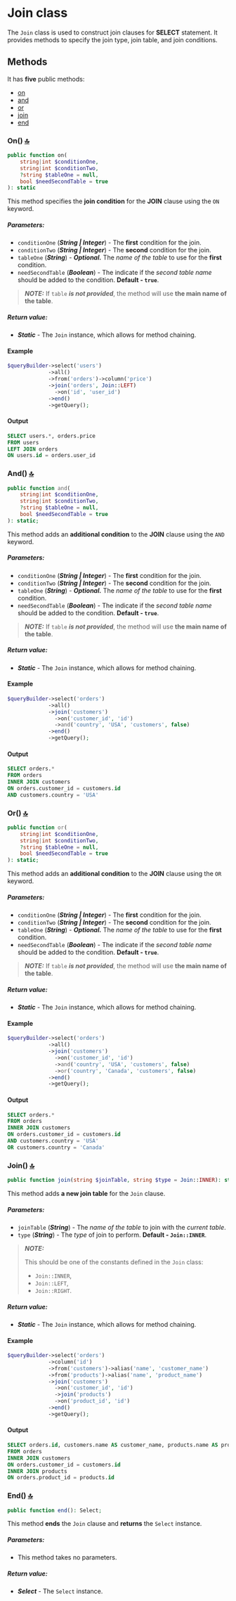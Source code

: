 # Join class

The `Join` class is used to construct join clauses for **SELECT** statement. It provides methods to specify the join type, join table, and join conditions.

## Methods

It has **five** public methods:

* [on](#on)
* [and](#and)
* [or](#or)
* [join](#join)
* [end](#end)

<a name='on'></a>
### On() [:top:](#methods)

```php
public function on(
    string|int $conditionOne,
    string|int $conditionTwo,
    ?string $tableOne = null,
    bool $needSecondTable = true
): static
```

This method specifies the **join condition** for the **JOIN** clause using the `ON` keyword.

##### Parameters:

* `conditionOne` (***String | Integer***) - The **first** condition for the join.
* `conditionTwo` (***String | Integer***) - The **second** condition for the join.
* `tableOne` (***String***) - ***Optional.*** The *name of the table* to use for the **first** condition.
* `needSecondTable` (***Boolean***) - The indicate if the *second table name* should be added to the condition. **Default - `true`**.

> ***NOTE:*** If `table` ***is not provided***, the method will use **the main name of the table**.

##### Return value:

* ***Static*** - The `Join` instance, which allows for method chaining.

#### Example

```php
$queryBuilder->select('users')
             ->all()
             ->from('orders')->column('price')
             ->join('orders', Join::LEFT)
               ->on('id', 'user_id')
             ->end()
             ->getQuery();
```

#### Output

```sql
SELECT users.*, orders.price
FROM users
LEFT JOIN orders
ON users.id = orders.user_id
```

<a name='and'></a>
### And() [:top:](#methods)

```php
public function and(
    string|int $conditionOne,
    string|int $conditionTwo,
    ?string $tableOne = null,
    bool $needSecondTable = true
): static;
```

This method adds an **additional condition** to the **JOIN** clause using the `AND` keyword.

##### Parameters:

* `conditionOne` (***String | Integer***) - The **first** condition for the join.
* `conditionTwo` (***String | Integer***) - The **second** condition for the join.
* `tableOne` (***String***) - ***Optional.*** The *name of the table* to use for the **first** condition.
* `needSecondTable` (***Boolean***) - The indicate if the *second table name* should be added to the condition. **Default - `true`**.

> ***NOTE:*** If `table` ***is not provided***, the method will use **the main name of the table**.

##### Return value:

* ***Static*** - The `Join` instance, which allows for method chaining.

#### Example

```php
$queryBuilder->select('orders')
             ->all()
             ->join('customers')
               ->on('customer_id', 'id')
               ->and('country', 'USA', 'customers', false)
             ->end()
             ->getQuery();
```

#### Output

```sql
SELECT orders.*
FROM orders
INNER JOIN customers
ON orders.customer_id = customers.id
AND customers.country = 'USA'
```

<a name='or'></a>
### Or() [:top:](#methods)

```php
public function or(
    string|int $conditionOne, 
    string|int $conditionTwo, 
    ?string $tableOne = null, 
    bool $needSecondTable = true
): static;
```

This method adds an **additional condition** to the **JOIN** clause using the `OR` keyword.

##### Parameters:

* `conditionOne` (***String | Integer***) - The **first** condition for the join.
* `conditionTwo` (***String | Integer***) - The **second** condition for the join.
* `tableOne` (***String***) - ***Optional.*** The *name of the table* to use for the **first** condition.
* `needSecondTable` (***Boolean***) - The indicate if the *second table name* should be added to the condition. **Default - `true`**.

> ***NOTE:*** If `table` ***is not provided***, the method will use **the main name of the table**.

##### Return value:

* ***Static*** - The `Join` instance, which allows for method chaining.

#### Example

```php
$queryBuilder->select('orders')
             ->all()
             ->join('customers')
               ->on('customer_id', 'id')
               ->and('country', 'USA', 'customers', false)
               ->or('country', 'Canada', 'customers', false)
             ->end()
             ->getQuery();
```

#### Output

```sql
SELECT orders.*
FROM orders
INNER JOIN customers
ON orders.customer_id = customers.id
AND customers.country = 'USA'
OR customers.country = 'Canada'
```

<a name='join'></a>
### Join() [:top:](#methods)

```php
public function join(string $joinTable, string $type = Join::INNER): static;
```

This method adds **a new join table** for the `Join` clause.

##### Parameters:

* `joinTable` (***String***) - The *name of the table* to join with the *current table*.
* `type` (***String***) - The *type* of join to perform. **Default - `Join::INNER`**.

> ***NOTE:***
>
> This should be one of the constants defined in the `Join` class:
>  * `Join::INNER`,
>  * `Join::LEFT`,
>  * `Join::RIGHT`.

##### Return value:

* ***Static*** - The `Join` instance, which allows for method chaining.

#### Example

```php
$queryBuilder->select('orders')
             ->column('id')
             ->from('customers')->alias('name', 'customer_name')
             ->from('products')->alias('name', 'product_name')
             ->join('customers')
               ->on('customer_id', 'id')
               ->join('products')
               ->on('product_id', 'id')
             ->end()
             ->getQuery();
```

#### Output

```sql
SELECT orders.id, customers.name AS customer_name, products.name AS product_name
FROM orders
INNER JOIN customers
ON orders.customer_id = customers.id
INNER JOIN products
ON orders.product_id = products.id
```

<a name='end'></a>
### End() [:top:](#methods)

```php
public function end(): Select;
```

This method **ends** the `Join` clause and **returns** the `Select` instance.

##### Parameters:

* This method takes no parameters.

##### Return value:

* ***Select*** - The `Select` instance.
